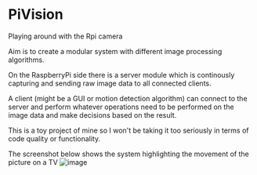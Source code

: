 # PiVision
Playing around with the Rpi camera

Aim is to create a modular system with different image processing algorithms.

On the RaspberryPi side there is a server module which is continously capturing and sending raw image data to all connected clients.

A client (might be a GUI or motion detection algorithm) can connect to the server and perform whatever operations need to be performed on
the image data and make decisions based on the result.

This is a toy project of mine so I won't be taking it too seriously in terms of code quality or functionality.

The screenshot below shows the system highlighting the movement of the picture on a TV
![image](https://user-images.githubusercontent.com/17113438/39840390-8d68bbfe-53df-11e8-92e6-bb4777ee51d5.png)
